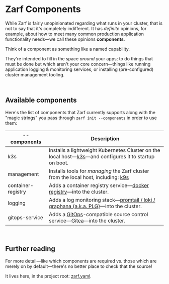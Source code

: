 # Zarf Components

While Zarf is fairly unopinionated regarding what runs in your cluster, that is not to say that it's completely indifferent. It has _definite_ opinions, for example, about how to meet many common production application functionality needs&mdash;we call these opinions **components**.

Think of a component as something like a named capability.

They're intended to fill in the space _around_ your apps; to do things that must be done but which aren't your core concern&mdash;things like running application logging & monitoring services, or installing (pre-configured) cluster management tooling.

&nbsp;

## Available components

Here's the list of components that Zarf currently supports along with the "magic strings" you pass through `zarf init --components` in order to use them:

|--components       |Description|
|---                |---|
|k3s                |Installs a lightweight Kubernetes Cluster on the local host&mdash;[k3s](https://k3s.io/)&mdash;and configures it to startup on boot.|
|management         |Installs tools for _managing_ the Zarf cluster from the local host, including: [k9s](https://k9scli.io/)|
|container-registry |Adds a container registry service&mdash;[docker registry](https://docs.docker.com/registry/)&mdash;into the cluster.|
|logging            |Adds a log monitoring stack&mdash;[promtail / loki / graphana (a.k.a. PLG)](https://github.com/grafana/loki)&mdash;into the cluster.|
|gitops-service     |Adds a [GitOps](https://www.cloudbees.com/gitops/what-is-gitops)-compatible source control service&mdash;[Gitea](https://gitea.io/en-us/)&mdash;into the cluster.|

&nbsp;

## Further reading

For more detail&mdash;like which components are required vs. those which are merely on by default&mdash;there's no better place to check that the source!

It lives here, in the project root: [zarf.yaml](../zarf.yaml).